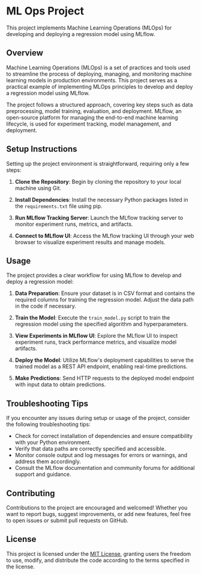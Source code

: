 # ML Ops Project

This project implements Machine Learning Operations (MLOps) for developing and deploying a regression model using MLflow.

## Overview

Machine Learning Operations (MLOps) is a set of practices and tools used to streamline the process of deploying, managing, and monitoring machine learning models in production environments. This project serves as a practical example of implementing MLOps principles to develop and deploy a regression model using MLflow.

The project follows a structured approach, covering key steps such as data preprocessing, model training, evaluation, and deployment. MLflow, an open-source platform for managing the end-to-end machine learning lifecycle, is used for experiment tracking, model management, and deployment.

## Setup Instructions

Setting up the project environment is straightforward, requiring only a few steps:

1. **Clone the Repository**: Begin by cloning the repository to your local machine using Git.

2. **Install Dependencies**: Install the necessary Python packages listed in the `requirements.txt` file using pip.

3. **Run MLflow Tracking Server**: Launch the MLflow tracking server to monitor experiment runs, metrics, and artifacts.

4. **Connect to MLflow UI**: Access the MLflow tracking UI through your web browser to visualize experiment results and manage models.

## Usage

The project provides a clear workflow for using MLflow to develop and deploy a regression model:

1. **Data Preparation**: Ensure your dataset is in CSV format and contains the required columns for training the regression model. Adjust the data path in the code if necessary.

2. **Train the Model**: Execute the `train_model.py` script to train the regression model using the specified algorithm and hyperparameters.

3. **View Experiments in MLflow UI**: Explore the MLflow UI to inspect experiment runs, track performance metrics, and visualize model artifacts.

4. **Deploy the Model**: Utilize MLflow's deployment capabilities to serve the trained model as a REST API endpoint, enabling real-time predictions.

5. **Make Predictions**: Send HTTP requests to the deployed model endpoint with input data to obtain predictions.

## Troubleshooting Tips

If you encounter any issues during setup or usage of the project, consider the following troubleshooting tips:

- Check for correct installation of dependencies and ensure compatibility with your Python environment.
- Verify that data paths are correctly specified and accessible.
- Monitor console output and log messages for errors or warnings, and address them accordingly.
- Consult the MLflow documentation and community forums for additional support and guidance.

## Contributing

Contributions to the project are encouraged and welcomed! Whether you want to report bugs, suggest improvements, or add new features, feel free to open issues or submit pull requests on GitHub.

## License

This project is licensed under the [MIT License](LICENSE), granting users the freedom to use, modify, and distribute the code according to the terms specified in the license.
